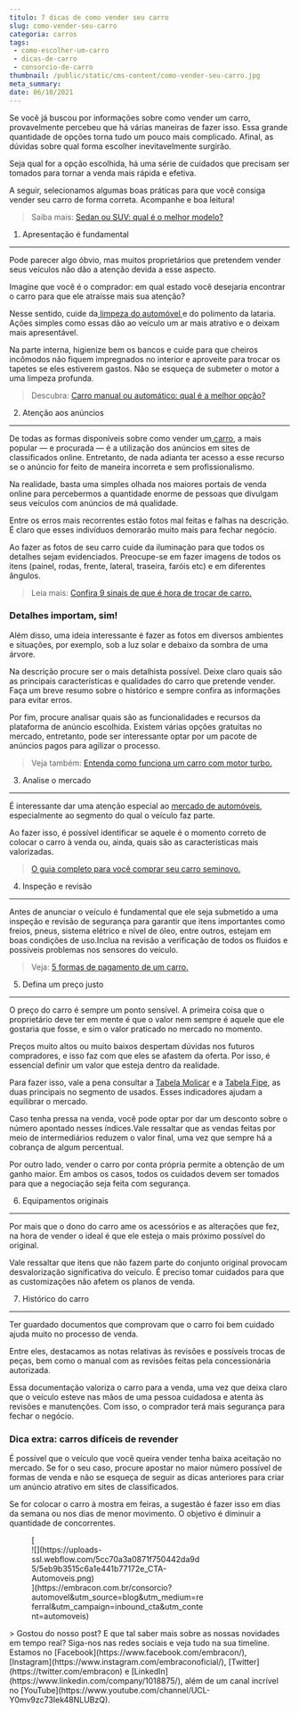 ```yaml
---
titulo: 7 dicas de como vender seu carro
slug: como-vender-seu-carro
categoria: carros
tags:
 - como-escolher-um-carro
 - dicas-de-carro
 - consorcio-de-carro
thumbnail: /public/static/cms-content/como-vender-seu-carro.jpg
meta_summary: 
date: 06/10/2021
---
```

Se você já buscou por informações sobre como vender um carro, provavelmente percebeu que há várias maneiras de fazer isso. Essa grande quantidade de opções torna tudo um pouco mais complicado. Afinal, as dúvidas sobre qual forma escolher inevitavelmente surgirão.

Seja qual for a opção escolhida, há uma série de cuidados que precisam ser tomados para tornar a venda mais rápida e efetiva.

A seguir, selecionamos algumas boas práticas para que você consiga vender seu carro de forma correta. Acompanhe e boa leitura!

> Saiba mais: [Sedan ou SUV: qual é o melhor modelo?](https://www.embracon.com.br/blog/sedan-ou-suv-qual-e-o-melhor-modelo)

1. Apresentação é fundamental
-----------------------------

Pode parecer algo óbvio, mas muitos proprietários que pretendem vender seus veículos não dão a atenção devida a esse aspecto.

Imagine que você é o comprador: em qual estado você desejaria encontrar o carro para que ele atraísse mais sua atenção?

Nesse sentido, cuide da[ limpeza do automóvel ](https://www.embracon.com.br/blog/saiba-a-importancia-da-higienizacao-automotiva)e do polimento da lataria. Ações simples como essas dão ao veículo um ar mais atrativo e o deixam mais apresentável.

Na parte interna, higienize bem os bancos e cuide para que cheiros incômodos não fiquem impregnados no interior e aproveite para trocar os tapetes se eles estiverem gastos. Não se esqueça de submeter o motor a uma limpeza profunda.

> Descubra: [Carro manual ou automático: qual é a melhor opção?](https://www.embracon.com.br/blog/carro-manual-ou-automatico-qual-e-a-melhor-opcao)

2. Atenção aos anúncios
-----------------------

De todas as formas disponíveis sobre como vender um[ carro](https://www.embracon.com.br/blog/sobre-o-consorcio-de-veiculos-embracon), a mais popular — e procurada — é a utilização dos anúncios em sites de classificados online. Entretanto, de nada adianta ter acesso a esse recurso se o anúncio for feito de maneira incorreta e sem profissionalismo.

Na realidade, basta uma simples olhada nos maiores portais de venda online para percebermos a quantidade enorme de pessoas que divulgam seus veículos com anúncios de má qualidade.

Entre os erros mais recorrentes estão fotos mal feitas e falhas na descrição. É claro que esses indivíduos demorarão muito mais para fechar negócio.

Ao fazer as fotos de seu carro cuide da iluminação para que todos os detalhes sejam evidenciados. Preocupe-se em fazer imagens de todos os itens (painel, rodas, frente, lateral, traseira, faróis etc) e em diferentes ângulos.

> Leia mais: [Confira 9 sinais de que é hora de trocar de carro. ](https://www.embracon.com.br/blog/confira-9-sinais-de-que-e-hora-de-trocar-de-carro)

### Detalhes importam, sim!

Além disso, uma ideia interessante é fazer as fotos em diversos ambientes e situações, por exemplo, sob a luz solar e debaixo da sombra de uma árvore.

Na descrição procure ser o mais detalhista possível. Deixe claro quais são as principais características e qualidades do carro que pretende vender. Faça um breve resumo sobre o histórico e sempre confira as informações para evitar erros.

Por fim, procure analisar quais são as funcionalidades e recursos da plataforma de anúncio escolhida. Existem várias opções gratuitas no mercado, entretanto, pode ser interessante optar por um pacote de anúncios pagos para agilizar o processo.

> Veja também: [Entenda como funciona um carro com motor turbo.](https://www.embracon.com.br/blog/entenda-como-funciona-um-carro-com-motor-turbo)

3. Analise o mercado
--------------------

É interessante dar uma atenção especial ao [mercado de automóveis](https://www.embracon.com.br/blog/afinal-quais-sao-os-carros-mais-economicos-do-mercado), especialmente ao segmento do qual o veículo faz parte.

Ao fazer isso, é possível identificar se aquele é o momento correto de colocar o carro à venda ou, ainda, quais são as características mais valorizadas.

> [O guia completo para você comprar seu carro seminovo.](https://www.embracon.com.br/blog/carro-seminovo-guia-completo-para-comprar)

4. Inspeção e revisão
---------------------

Antes de anunciar o veículo é fundamental que ele seja submetido a uma inspeção e revisão de segurança para garantir que itens importantes como freios, pneus, sistema elétrico e nível de óleo, entre outros, estejam em boas condições de uso.Inclua na revisão a verificação de todos os fluidos e possíveis problemas nos sensores do veículo.

> Veja: [5 formas de pagamento de um carro.](https://www.embracon.com.br/blog/5-formas-de-pagamento-de-um-carro)

5. Defina um preço justo
------------------------

O preço do carro é sempre um ponto sensível. A primeira coisa que o proprietário deve ter em mente é que o valor nem sempre é aquele que ele gostaria que fosse, e sim o valor praticado no mercado no momento.

Preços muito altos ou muito baixos despertam dúvidas nos futuros compradores, e isso faz com que eles se afastem da oferta. Por isso, é essencial definir um valor que esteja dentro da realidade.

Para fazer isso, vale a pena consultar a [Tabela Molicar](http://www.molicar.com.br/TabelaMolicar) e a [Tabela Fipe](https://veiculos.fipe.org.br/), as duas principais no segmento de usados. Esses indicadores ajudam a equilibrar o mercado.

Caso tenha pressa na venda, você pode optar por dar um desconto sobre o número apontado nesses índices.Vale ressaltar que as vendas feitas por meio de intermediários reduzem o valor final, uma vez que sempre há a cobrança de algum percentual.

Por outro lado, vender o carro por conta própria permite a obtenção de um ganho maior. Em ambos os casos, todos os cuidados devem ser tomados para que a negociação seja feita com segurança.

6. Equipamentos originais
-------------------------

Por mais que o dono do carro ame os acessórios e as alterações que fez, na hora de vender o ideal é que ele esteja o mais próximo possível do original.

Vale ressaltar que itens que não fazem parte do conjunto original provocam desvalorização significativa do veículo. É preciso tomar cuidados para que as customizações não afetem os planos de venda.

7. Histórico do carro
---------------------

Ter guardado documentos que comprovam que o carro foi bem cuidado ajuda muito no processo de venda.

Entre eles, destacamos as notas relativas às revisões e possíveis trocas de peças, bem como o manual com as revisões feitas pela concessionária autorizada.

Essa documentação valoriza o carro para a venda, uma vez que deixa claro que o veículo esteve nas mãos de uma pessoa cuidadosa e atenta às revisões e manutenções. Com isso, o comprador terá mais segurança para fechar o negócio.

### Dica extra: carros difíceis de revender

É possível que o veículo que você queira vender tenha baixa aceitação no mercado. Se for o seu caso, procure apostar no maior número possível de formas de venda e não se esqueça de seguir as dicas anteriores para criar um anúncio atrativo em sites de classificados.

Se for colocar o carro à mostra em feiras, a sugestão é fazer isso em dias da semana ou nos dias de menor movimento. O objetivo é diminuir a quantidade de concorrentes.

<figure class="w-richtext-figure-type-image w-richtext-align-center" style="max-width:310px">[<div>![](https://uploads-ssl.webflow.com/5cc70a3a0871f750442da9d5/5eb9b3515c6a1e441b77172e_CTA-Automoveis.png)</div>](https://embracon.com.br/consorcio?automovel&utm_source=blog&utm_medium=referral&utm_campaign=inbound_cta&utm_content=automoveis)</figure>> Gostou do nosso post? E que tal saber mais sobre as nossas novidades em tempo real? Siga-nos nas redes sociais e veja tudo na sua timeline. Estamos no [Facebook](https://www.facebook.com/embracon/), [Instagram](https://www.instagram.com/embraconoficial/), [Twitter](https://twitter.com/embracon) e [LinkedIn](https://www.linkedin.com/company/1018875/), além de um canal incrível no [YouTube](https://www.youtube.com/channel/UCL-Y0mv9zc73Iek48NLUBzQ).
